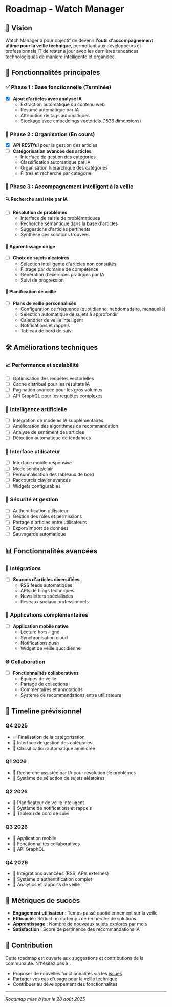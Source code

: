 # Roadmap - Watch Manager

## 🎯 Vision

Watch Manager a pour objectif de devenir **l'outil d'accompagnement ultime pour la veille technique**, permettant aux développeurs et professionnels IT de rester à jour avec les dernières tendances technologiques de manière intelligente et organisée.

## 🚀 Fonctionnalités principales

### ✅ Phase 1 : Base fonctionnelle (Terminée)
- [x] **Ajout d'articles avec analyse IA**
  - Extraction automatique du contenu web
  - Résumé automatique par IA
  - Attribution de tags automatiques
  - Stockage avec embeddings vectoriels (1536 dimensions)

### 🔄 Phase 2 : Organisation (En cours)
- [x] **API RESTful** pour la gestion des articles
- [ ] **Catégorisation avancée des articles**
  - Interface de gestion des catégories
  - Classification automatique par IA
  - Organisation hiérarchique des catégories
  - Filtres et recherche par catégorie

### 🔮 Phase 3 : Accompagnement intelligent à la veille

#### 🔍 Recherche assistée par IA
- [ ] **Résolution de problèmes**
  - Interface de saisie de problématiques
  - Recherche sémantique dans la base d'articles
  - Suggestions d'articles pertinents
  - Synthèse des solutions trouvées

#### 🎲 Apprentissage dirigé
- [ ] **Choix de sujets aléatoires**
  - Sélection intelligente d'articles non consultés
  - Filtrage par domaine de compétence
  - Génération d'exercices pratiques par IA
  - Suivi de progression

#### 📅 Planification de veille
- [ ] **Plans de veille personnalisés**
  - Configuration de fréquence (quotidienne, hebdomadaire, mensuelle)
  - Sélection automatique de sujets à approfondir
  - Calendrier de veille intelligent
  - Notifications et rappels
  - Tableau de bord de suivi

## 🛠️ Améliorations techniques

### 📈 Performance et scalabilité
- [ ] Optimisation des requêtes vectorielles
- [ ] Cache distribué pour les résultats IA
- [ ] Pagination avancée pour les gros volumes
- [ ] API GraphQL pour les requêtes complexes

### 🤖 Intelligence artificielle
- [ ] Intégration de modèles IA supplémentaires
- [ ] Amélioration des algorithmes de recommandation
- [ ] Analyse de sentiment des articles
- [ ] Détection automatique de tendances

### 🎨 Interface utilisateur
- [ ] Interface mobile responsive
- [ ] Mode sombre/clair
- [ ] Personnalisation des tableaux de bord
- [ ] Raccourcis clavier avancés
- [ ] Widgets configurables

### 🔐 Sécurité et gestion
- [ ] Authentification utilisateur
- [ ] Gestion des rôles et permissions
- [ ] Partage d'articles entre utilisateurs
- [ ] Export/Import de données
- [ ] Sauvegarde automatique

## 📊 Fonctionnalités avancées

### 🔗 Intégrations
- [ ] **Sources d'articles diversifiées**
  - RSS feeds automatiques
  - APIs de blogs techniques
  - Newsletters spécialisées
  - Réseaux sociaux professionnels

### 📱 Applications complémentaires
- [ ] **Application mobile native**
  - Lecture hors-ligne
  - Synchronisation cloud
  - Notifications push
  - Widget de veille quotidienne

### 🌐 Collaboration
- [ ] **Fonctionnalités collaboratives**
  - Équipes de veille
  - Partage de collections
  - Commentaires et annotations
  - Système de recommandations entre utilisateurs

## 📅 Timeline prévisionnel

### Q4 2025
- ✅ Finalisation de la catégorisation
- 🔄 Interface de gestion des catégories
- 🔄 Classification automatique améliorée

### Q1 2026
- 🔮 Recherche assistée par IA pour résolution de problèmes
- 🔮 Système de sélection de sujets aléatoires

### Q2 2026
- 🔮 Planificateur de veille intelligent
- 🔮 Système de notifications et rappels
- 🔮 Tableau de bord de suivi

### Q3 2026
- 🔮 Application mobile
- 🔮 Fonctionnalités collaboratives
- 🔮 API GraphQL

### Q4 2026
- 🔮 Intégrations avancées (RSS, APIs externes)
- 🔮 Système d'authentification complet
- 🔮 Analytics et rapports de veille

## 🎯 Métriques de succès

- **Engagement utilisateur** : Temps passé quotidiennement sur la veille
- **Efficacité** : Réduction du temps de recherche de solutions
- **Apprentissage** : Nombre de nouveaux sujets explorés par mois
- **Satisfaction** : Score de pertinence des recommandations IA

## 🤝 Contribution

Cette roadmap est ouverte aux suggestions et contributions de la communauté. N'hésitez pas à :
- Proposer de nouvelles fonctionnalités via les [issues](https://github.com/74nu5/watch-manager/issues)
- Partager vos cas d'usage pour la veille technique
- Contribuer au développement des fonctionnalités

---

*Roadmap mise à jour le 28 août 2025*
